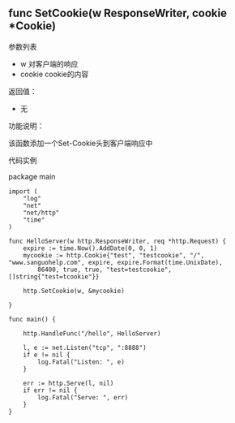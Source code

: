 ## func SetCookie(w ResponseWriter, cookie *Cookie) 

参数列表

- w 对客户端的响应
- cookie cookie的内容

返回值：

- 无

功能说明：

该函数添加一个Set-Cookie头到客户端响应中


代码实例

  package main
	
	import (
		"log"
		"net"
		"net/http"
		"time"
	)
	
	func HelloServer(w http.ResponseWriter, req *http.Request) {
		expire := time.Now().AddDate(0, 0, 1)
		mycookie := http.Cookie{"test", "testcookie", "/", "www.sanguohelp.com", expire, expire.Format(time.UnixDate),
			86400, true, true, "test=testcookie", []string{"test=tcookie"}}
	
		http.SetCookie(w, &mycookie)
	
	}
	
	func main() {
	
		http.HandleFunc("/hello", HelloServer)
	
		l, e := net.Listen("tcp", ":8888")
		if e != nil {
			log.Fatal("Listen: ", e)
		}
	
		err := http.Serve(l, nil)
		if err != nil {
			log.Fatal("Serve: ", err)
		}
	}



